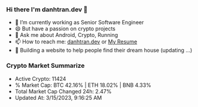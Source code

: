 ### Hi there I'm danhtran.dev 👋

- 🔭 I’m currently working as Senior Software Engineer
- 😄 But have a passion on crypto projects
- 💬 Ask me about Android, Crypto, Running 
- 📫 How to reach me: <a href="https://danhtran.dev" target="_blank">danhtran.dev</a> or <a href="Dan-Resume.pdf" target="_blank">My Resume</a>
- 🌱 Building a website to help people find their dream house (updating ...)

### Crypto Market Summarize
- Active Crypto: 11424
- % Market Cap: BTC 42.16% | ETH 18.02% | BNB 4.33%
- Total Market Cap Changed 24h: 2.47%
- Updated At: 3/15/2023, 9:16:25 AM
